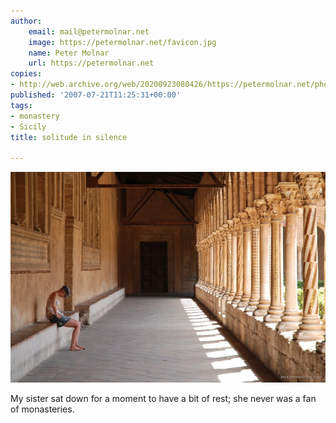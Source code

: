 ```yaml
---
author:
    email: mail@petermolnar.net
    image: https://petermolnar.net/favicon.jpg
    name: Peter Molnar
    url: https://petermolnar.net
copies:
- http://web.archive.org/web/20200923080426/https://petermolnar.net/photo/solitude-in-silence/
published: '2007-07-21T11:25:31+00:00'
tags:
- monastery
- Sicily
title: solitude in silence

---
```


![](./solitude-in-silence.jpg)

My sister sat down for a moment to have a bit of rest; she never was a
fan of monasteries.